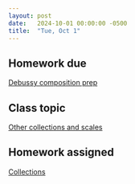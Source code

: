 ```yaml
---
layout: post
date:   2024-10-01 00:00:00 -0500
title:  "Tue, Oct 1"
---
```


## Homework due

[Debussy composition prep](https://gmuedu-my.sharepoint.com/:f:/g/personal/mlavengo_gmu_edu/Ej6qhOulVg1IszRvygbKKiABl2k72jJo9pBraUV4vLtewQ?e=lL7nX8)

## Class topic

[Other collections and scales](https://viva.pressbooks.pub/openmusictheory/chapter/collections/)

## Homework assigned

[Collections](https://viva.pressbooks.pub/openmusictheory/chapter/collections/#assignments)

